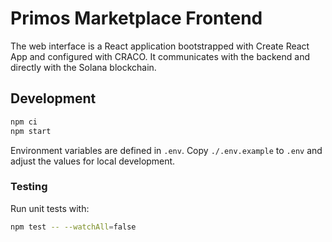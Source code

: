 # Primos Marketplace Frontend

The web interface is a React application bootstrapped with Create React App and configured with CRACO. It communicates with the backend and directly with the Solana blockchain.

## Development

```bash
npm ci
npm start
```

Environment variables are defined in `.env`. Copy `./.env.example` to `.env` and adjust the values for local development.

### Testing

Run unit tests with:

```bash
npm test -- --watchAll=false
```
